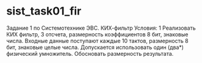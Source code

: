 # sist_task01_fir
Задание 1 по Системотехнике ЭВС. КИХ-фильтр
Условия:
1 Реализовать КИХ фильтр, 3 отсчета, размерность коэффициентов 8 бит, знаковые числа.
Входные данные поступают каждые 10 тактов, размерность 8 бит, знаковые целые числа.
Допускается использовать один (два*) физический умножитель. Обосновать размерность
результата.
